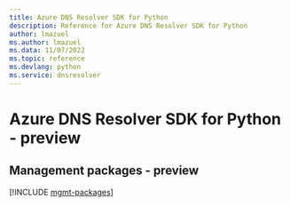 ```yaml
---
title: Azure DNS Resolver SDK for Python
description: Reference for Azure DNS Resolver SDK for Python
author: lmazuel
ms.author: lmazuel
ms.data: 11/07/2022
ms.topic: reference
ms.devlang: python
ms.service: dnsresolver
---
```

# Azure DNS Resolver SDK for Python - preview

## Management packages - preview
[!INCLUDE [mgmt-packages](dns-resolver-mgmt-index.md)]
